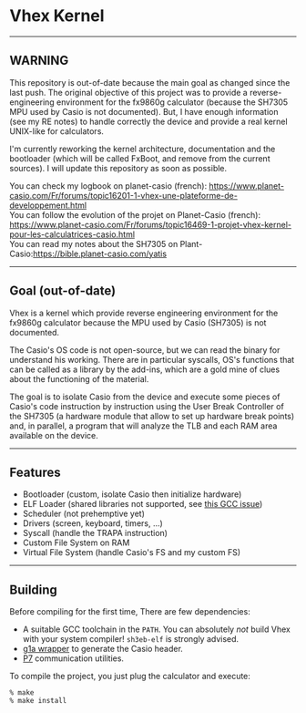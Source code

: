 # Vhex Kernel

---

## WARNING

This repository is out-of-date because the main goal as changed since the last push. The original objective of this project was to provide a reverse-engineering environment for the fx9860g calculator (because the SH7305 MPU used by Casio is not documented). But, I have enough information (see my RE notes) to handle correctly the device and provide a real kernel UNIX-like for calculators.

I'm currently reworking the kernel architecture, documentation and the bootloader (which will be called FxBoot, and remove from the current sources). I will update this repository as soon as possible.

You can check my logbook on planet-casio (french): https://www.planet-casio.com/Fr/forums/topic16201-1-vhex-une-plateforme-de-developpement.html \
You can follow the evolution of the projet on Planet-Casio (french): https://www.planet-casio.com/Fr/forums/topic16469-1-projet-vhex-kernel-pour-les-calculatrices-casio.html \
You can read my notes about the SH7305 on Plant-Casio:https://bible.planet-casio.com/yatis

---

## Goal (out-of-date)

Vhex is a kernel which provide reverse engineering environment for the fx9860g calculator because the MPU used by Casio (SH7305) is not documented.

The Casio's OS code is not open-source, but we can read the binary for understand his working. There are in particular syscalls, OS's functions that can be called as a library by the add-ins, which are a gold mine of clues about the functioning of the material.

The goal is to isolate Casio from the device and execute some pieces of Casio's code instruction by instruction using the User Break Controller of the SH7305 (a hardware module that allow to set up hardware break points) and, in parallel, a program that will analyze the TLB and each RAM area available on the device.

---

## Features
* Bootloader (custom, isolate Casio then initialize hardware)
* ELF Loader (shared libraries not supported, see [this GCC issue](https://gcc.gnu.org/legacy-ml/gcc-help/current/000075.html))
* Scheduler (not prehemptive yet)
* Drivers (screen, keyboard, timers, ...)
* Syscall (handle the TRAPA instruction)
* Custom File System on RAM
* Virtual File System (handle Casio's FS and my custom FS)

---

## Building

Before compiling for the first time, There are few dependencies:
* A suitable GCC toolchain in the `PATH`. You can absolutely *not* build Vhex
  with your system compiler! `sh3eb-elf` is strongly advised.
* [g1a wrapper](https://bitbucket.org/Lephenixnoir/add-in-wrapper/src/master/) to generate the Casio header.
* [P7](https://p7.planet-casio.com/) communication utilities.

To compile the project, you just plug the calculator and execute:

	% make
	% make install
